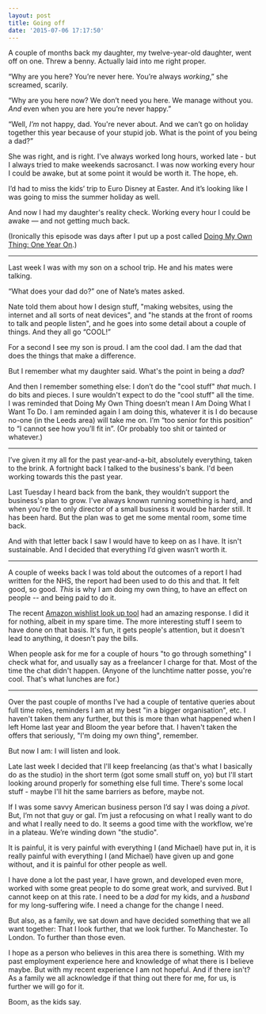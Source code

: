 ```yaml
---
layout: post
title: Going off
date: '2015-07-06 17:17:50'
---
```


A couple of months back my daughter, my twelve-year-old daughter, went off on one. Threw a benny. Actually laid into me right proper.

“Why are you here? You’re never here. You’re always *working*,” she screamed, scarily.

“Why are you here now? We don’t need you here. We manage without you. *And* even when you are here you’re never happy.”

“Well, *I’m* not happy, dad. You're never about. And we can’t go on holiday together this year because of your stupid job. What is the point of you being a dad?”

She was right, and is right. I’ve always worked long hours, worked late - but I always tried to make weekends sacrosanct. I was now working every hour I could be awake, but at some point it would be worth it. The hope, eh.

I’d had to miss the kids’ trip to Euro Disney at Easter. And it’s looking like I was going to miss the summer holiday as well.

And now I had my daughter's reality check. Working every hour I could be awake — and not getting much back.

(Ironically this episode was days after I put up a post called [Doing My Own Thing: One Year On](http://www.ermlikeyeah.com/the-studio-nearly-one-year-on/).)

--------

Last week I was with my son on a school trip. He and his mates were talking. 

“What does your dad do?” one of Nate’s mates asked.

Nate told them about how I design stuff, "making websites, using the internet and all sorts of neat devices", and "he stands at the front of rooms to talk and people listen", and he goes into some detail about a couple of things. And they all go “COOL!”

For a second I see my son is proud. I am the cool dad. I am the dad that does the things that make a difference.

But I remember what my daughter said. What's the point in being a *dad*?

And then I remember something else: I don’t do the "cool stuff" *that* much. I do bits and pieces. I sure wouldn't expect to do the "cool stuff" all the time. I was reminded that Doing My Own Thing doesn’t mean I Am Doing What I Want To Do. I am reminded again I am doing this, whatever it is I do because no-one (in the Leeds area) will take me on. I’m “too senior for this position” to “I cannot see how you’ll fit in”. (Or probably too shit or tainted or whatever.)

--------

I’ve given it my all for the past year-and-a-bit, absolutely everything, taken to the brink. A fortnight back I talked to the business's bank. I'd been working towards this the past year.

Last Tuesday I heard back from the bank, they wouldn’t support the business's plan to grow. I've always known running something is hard, and when you're the only director of a small business it would be harder still. It has been hard. But the plan was to get me some mental room, some time back.

And with that letter back I saw I would have to keep on as I have. It isn't sustainable. And I decided that everything I’d given wasn’t worth it.

--------

A couple of weeks back I was told about the outcomes of a report I had written for the NHS, the report had been used to do this and that. It felt good, so good. *This* is why I am doing my own thing, to have an effect on people -- and being paid to do it.

The recent [Amazon wishlist look up tool](http://www.ermlikeyeah.com/look-up-your-amazon-wish-list-in-a-local-library/) had an amazing response. I did it for nothing, albeit in my spare time. The more interesting stuff I seem to have done on that basis. It's fun, it gets people's attention, but it doesn't lead to anything, it doesn't pay the bills.

When people ask for me for a couple of hours "to go through something" I check what for, and usually say as a freelancer I charge for that. Most of the time the chat didn't happen. (Anyone of the lunchtime natter posse, you're cool. That's what lunches are for.)

--------

Over the past couple of months I’ve had a couple of tentative queries about full time roles, reminders I am at my best "in a bigger organisation", etc. I haven't taken them any further, but this is more than what happened when I left Home last year and Bloom the year before that. I haven't taken the offers that seriously, "I'm doing my own thing", remember.

But now I am: I will listen and look.

Late last week I decided that I'll keep freelancing (as that's what I basically do as the studio) in the short term (got some small stuff on, yo) but I'll start looking around properly for something else full time. There's some local stuff - maybe I'll hit the same barriers as before, maybe not.

If I was some savvy American business person I’d say I was doing a *pivot*. But, I’m not that guy or gal. I’m just a refocusing on what I really want to do and what I really need to do. It seems a good time with the workflow, we're in a plateau. We’re winding down "the studio".

It is painful, it is very painful with everything I (and Michael) have put in, it is really painful with everything I (and Michael) have given up and gone without, and it is painful for other people as well.

I have done a lot the past year, I have grown, and developed even more, worked with some great people to do some great work, and survived. But I cannot keep on at this rate. I need to be a *dad* for my kids, and a *husband* for my long-suffering wife. I need a change for the change I need.

But also, as a family, we sat down and have decided something that we all want together: That I look further, that we look further. To Manchester. To London. To further than those even.

I hope as a person who believes in this area there is something. With my past employment experience here and knowledge of what there is I believe maybe. But with my recent experience I am not hopeful. And if there isn't? As a family we all acknowledge if that thing out there for me, for us, is further we will go for it.

Boom, as the kids say.